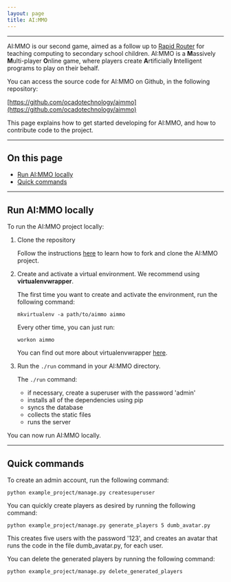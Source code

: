 ```yaml
---
layout: page
title: AI:MMO
---
```


<hr>

AI:MMO is our second game, aimed as a follow up to [Rapid Router](../rapid-router) for teaching computing to secondary school children. AI:MMO is a **M**assively **M**ulti-player **O**nline game, where players create **A**rtificially **I**ntelligent programs to play on their behalf.

You can access the source code for AI:MMO on Github, in the following repository:

[https://github.com/ocadotechnology/aimmo](https://github.com/ocadotechnology/aimmo)

This page explains how to get started developing for AI:MMO, and how to contribute code to the project.

<hr>

## On this page

* [Run AI:MMO locally](#run-aimmo-locally)
* [Quick commands](#quick-commands)

<hr>

## Run AI:MMO locally

To run the AI:MMO project locally:

1. Clone the repository

	Follow the instructions [here](../../get-involved#contribute-to-the-code) to learn how to fork and clone the AI:MMO project.

2. Create and activate a virtual environment. We recommend using **virtualenvwrapper**.

	The first time you want to create and activate the environment, run the following command:

	`mkvirtualenv -a path/to/aimmo aimmo`

	Every other time, you can just run:

	`workon aimmo`

	You can find out more about virtualenvwrapper [here](http://virtualenvwrapper.readthedocs.io/en/latest/index.html).

3. Run the `./run` command in your AI:MMO directory.

	The `./run` command:

	* if necessary, create a superuser with the password 'admin'
	* installs all of the dependencies using pip
	* syncs the database
	* collects the static files
	* runs the server

You can now run AI:MMO locally.

<hr>

## Quick commands

To create an admin account, run the following command:

`python example_project/manage.py createsuperuser`

You can quickly create players as desired by running the following command:

`python example_project/manage.py generate_players 5 dumb_avatar.py`

This creates five users with the password '123', and creates an avatar that runs the code in the file dumb_avatar.py, for each user.

You can delete the generated players by running the following command:

`python example_project/manage.py delete_generated_players`




